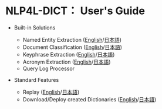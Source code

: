 # NLP4L-DICT： User's Guide


- Built-in Solutions

	- Named Entity Extraction ([English](dict_ner.md)/[日本語](dict_ner_ja.md))
	- Document Classification ([English](dict_doc_class.md)/[日本語](dict_doc_class_ja.md))
	- Keyphrase Extraction ([English](dict_kea.md)/[日本語](dict_kea_ja.md))
	- Acronym Extraction ([English](dict_acronym.md)/[日本語](dict_acronym_ja.md))
	- Query Log Processor

- Standard Features

	- Replay ([English](dict_replay.md)/[日本語](dict_replay_ja.md))
	- Download/Deploy created Dictionaries ([English](dict_download.md)/[日本語](dict_download_ja.md))

